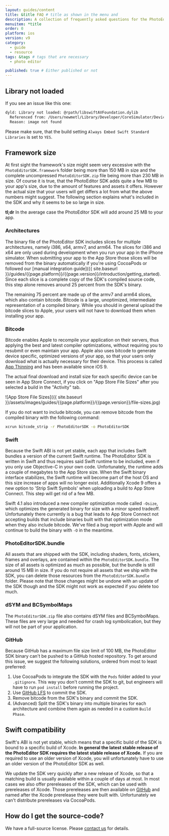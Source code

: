 ```yaml
---
layout: guides/content
title: &title FAQ # title as shown in the menu and
description: A collection of frequently asked questions for the PhotoEditor SDK for iOS including framework size, Swift, Delta updates, Bitcode and app thinning.
menuitem: *title
order: 0
platform: ios
version: v9
category:
  - guide
  - resource
tags: &tags # tags that are necessary
  - photo editor

published: true # Either published or not
---
```



## Library not loaded
If you see an issue like this one:
```bash
dyld: Library not loaded: @rpath/libswiftAVFoundation.dylib
  Referenced from: /Users/newmetl/Library/Developer/CoreSimulator/Devices/E2DE480D-05E4-47F7-9266-9598C787AA1F/data/Containers/Bundle/Application/7CA0CE63-7952-4EE5-92A4-81E85FCB7695/Test Integration.app/Frameworks/PhotoEditorSDK.framework/PhotoEditorSDK
  Reason: image not found
```
Please make sure, that the build setting `Always Embed Swift Standard Libraries` is set to `YES`.

## Framework size

At first sight the framework's size might seem very excessive with the `PhotoEditorSDK.framework` folder being more than 150 MB in size and the complete uncompressed `PhotoEditorSDK.zip` file being more than 230 MB in size. Of course it is true, that the PhotoEditor SDK adds quite a few MB to your app's size, due to the amount of features and assets it offers. However the actual size that your users will get differs a lot from what the above numbers might suggest. The following section explains what's included in the SDK and why it seems to be so large in size.

**tl;dr** In the average case the PhotoEditor SDK will add around 25 MB to your app.

### Architectures

The binary file of the PhotoEditor SDK includes slices for multiple architectures, namely i386, x64, armv7, and arm64. The slices for i386 and x64 are only used during development when you run your app in the iPhone simulator. When submitting your app to the App Store those slices will be removed from the binary automatically if you're using CocoaPods or followed our [manual integration guide]({{ site.baseurl }}/guides/{{page.platform}}/{{page.version}}/introduction/getting_started). Since each slice is a complete copy of the SDK's compiled source code, this step alone removes around 25 percent from the SDK's binary.

The remaining 75 percent are made up of the armv7 and arm64 slices, which also contain bitcode. Bitcode is a large, unoptimized, intermediate representation of a compiled binary. While you should in general upload the bitcode slices to Apple, your users will not have to download them when installing your app.

### Bitcode

Bitcode enables Apple to recompile your application on their servers, thus applying the best and latest compiler optimizations, without requiring you to resubmit or even maintain your app. Apple also uses bitcode to generate device specific, optimized versions of your app, so that your users only download what is actually necessary for their device. This process is called [App Thinning](https://help.apple.com/xcode/mac/current/#/devbbdc5ce4f) and has been available since iOS 9.

The actual final download and install size for each specific device can be seen in App Store Connect, if you click on "App Store File Sizes" after you selected a build in the "Activity" tab.

![App Store File Sizes]({{ site.baseurl }}/assets/images/guides/{{page.platform}}/{{page.version}}/file-sizes.jpg)

If you do not want to include bitcode, you can remove bitcode from the compiled binary with the following command:

```bash
xcrun bitcode_strip -r PhotoEditorSDK -o PhotoEditorSDK
```

### Swift

Because the Swift ABI is not yet stable, each app that includes Swift bundles a version of the current Swift runtime. The PhotoEditor SDK is written in Swift and thus requires said Swift runtime to be included, even if you only use Objective-C in your own code. Unfortunately, the runtime adds a couple of megabytes to the App Store size. When the Swift binary interface stabilizes, the Swift runtime will become part of the host OS and this size increase of apps will no longer exist. Additionally Xcode 9 offers a new option to 'Strip Swift Symbols' when uploading a build to App Store Connect. This step will get rid of a few MB. 

Swift 4.1 also introduced a new compiler optimization mode called `-Osize`, which optimizes the generated binary for size with a minor speed tradeoff. Unfortunately there currently is a bug that leads to App Store Connect not accepting builds that include binaries built with that optimization mode when they also include bitcode. We've filed a bug report with Apple and will continue to build the binary with `-O` in the meantime.

### PhotoEditorSDK.bundle

All assets that are shipped with the SDK, including shaders, fonts, stickers, frames and overlays, are contained within the `PhotoEditorSDK.bundle`. The size of all assets is optimized as much as possible, but the bundle is still around 15 MB in size. If you do not require all assets that we ship with the SDK, you can delete those resources from the `PhotoEditorSDK.bundle` folder. Please note that those changes might be undone with an update of the SDK though and the SDK might not work as expected if you delete too much.

### dSYM and BCSymbolMaps

The `PhotoEditorSDK.zip` file also contains dSYM files and BCSymbolMaps. These files are very large and needed for crash log symbolication, but they will not be part of your application.

### GitHub

Because GitHub has a maximum file size limit of 100 MB, the PhotoEditor SDK binary can't be pushed to a GitHub hosted repository. To get around this issue, we suggest the following solutions, ordered from most to least preferred:

1. Use CocoaPods to integrate the SDK with the `Pods` folder added to your `.gitignore`. This way you don't commit the SDK to git, but engineers will have to run `pod install` before running the project.
2. Use [GitHub LFS](https://git-lfs.github.com) to commit the SDK.
3. Remove bitcode from the SDK's binary and commit the SDK.
4. (Advanced) Split the SDK's binary into multiple binaries for each architecture and combine them again as needed in a custom `Build Phase`.

## Swift compatibility

Swift's ABI is not yet stable, which means that a specific build of the SDK is bound to a specific build of Xcode. **In general the latest stable release of the PhotoEditor SDK requires the latest stable release of Xcode.** If you are required to use an older version of Xcode, you will unfortunately have to use an older version of the PhotoEditor SDK as well.

We update the SDK very quickly after a new release of Xcode, so that a matching build is usually available within a couple of days at most. In most cases we also offer prereleases of the SDK, which can be used with prereleases of Xcode. Those prereleases are then available on [GitHub](http://github.com/imgly/pesdk-ios-build/releases) and named after the Xcode prerelease they were built with. Unfortunately we can't distribute prereleases via CocoaPods.

## How do I get the source-code?
We have a full-source license. Please [contact us](https://www.photoeditorsdk.com/pricing#contact) for details.

